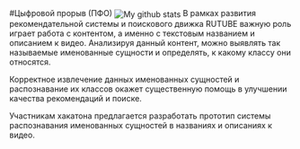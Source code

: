 <div>
  #Цыфровой прорыв (ПФО)
  <a>
    <img align="center" src="https://hacks-ai.ru/_next/static/media/header-logo.c7e8f395.svg" alt="My github stats">
  </a>  
  В рамках развития рекомендательной системы и поискового движка RUTUBE важную роль играет работа c контентом, а именно с текстовым названием и описанием к видео. Анализируя данный контент, можно выявлять так называемые именованные сущности и определять, к какому классу они относятся.

Корректное извлечение данных именованных сущностей и распознавание их классов окажет существенную помощь в улучшении качества рекомендаций и поиске.

Участникам хакатона предлагается разработать прототип системы распознавания именованных сущностей в названиях и описаниях к видео.
</div>
